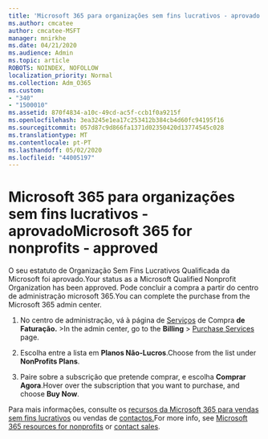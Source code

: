 ```yaml
---
title: 'Microsoft 365 para organizações sem fins lucrativos - aprovado '
ms.author: cmcatee
author: cmcatee-MSFT
manager: mnirkhe
ms.date: 04/21/2020
ms.audience: Admin
ms.topic: article
ROBOTS: NOINDEX, NOFOLLOW
localization_priority: Normal
ms.collection: Adm_O365
ms.custom:
- "340"
- "1500010"
ms.assetid: 870f4834-a10c-49cd-ac5f-ccb1f0a9215f
ms.openlocfilehash: 3ea3245e1ea17c253412b384cb4d60fc94195f16
ms.sourcegitcommit: 057d87c9d866fa1371d02350420d13774545c028
ms.translationtype: MT
ms.contentlocale: pt-PT
ms.lasthandoff: 05/02/2020
ms.locfileid: "44005197"
---
```

# <a name="microsoft-365-for-nonprofits---approved"></a><span data-ttu-id="daacb-102">Microsoft 365 para organizações sem fins lucrativos - aprovado</span><span class="sxs-lookup"><span data-stu-id="daacb-102">Microsoft 365 for nonprofits - approved</span></span>

<span data-ttu-id="daacb-103">O seu estatuto de Organização Sem Fins Lucrativos Qualificada da Microsoft foi aprovado.</span><span class="sxs-lookup"><span data-stu-id="daacb-103">Your status as a Microsoft Qualified Nonprofit Organization has been approved.</span></span> <span data-ttu-id="daacb-104">Pode concluir a compra a partir do centro de administração microsoft 365.</span><span class="sxs-lookup"><span data-stu-id="daacb-104">You can complete the purchase from the Microsoft 365 admin center.</span></span>

1. <span data-ttu-id="daacb-105">No centro de administração, vá à página de [Serviços](https://go.microsoft.com/fwlink/p/?linkid=868433) de Compra **de Faturação.** \></span><span class="sxs-lookup"><span data-stu-id="daacb-105">In the admin center, go to the **Billing** \> [Purchase Services](https://go.microsoft.com/fwlink/p/?linkid=868433) page.</span></span>

2. <span data-ttu-id="daacb-106">Escolha entre a lista em **Planos Não-Lucros**.</span><span class="sxs-lookup"><span data-stu-id="daacb-106">Choose from the list under **NonProfits Plans**.</span></span>

3. <span data-ttu-id="daacb-107">Paire sobre a subscrição que pretende comprar, e escolha **Comprar Agora**.</span><span class="sxs-lookup"><span data-stu-id="daacb-107">Hover over the subscription that you want to purchase, and choose **Buy Now**.</span></span>

<span data-ttu-id="daacb-108">Para mais informações, consulte os [recursos da Microsoft 365 para vendas sem fins lucrativos](https://www.microsoft.com/nonprofits/microsoft-365) ou vendas de [contactos.](https://www.microsoft.com/nonprofits/contact-us)</span><span class="sxs-lookup"><span data-stu-id="daacb-108">For more info, see [Microsoft 365 resources for nonprofits](https://www.microsoft.com/nonprofits/microsoft-365) or [contact sales](https://www.microsoft.com/nonprofits/contact-us).</span></span>
